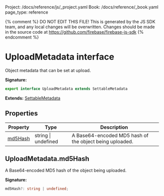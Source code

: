Project: /docs/reference/js/_project.yaml
Book: /docs/reference/_book.yaml
page_type: reference

{% comment %}
DO NOT EDIT THIS FILE!
This is generated by the JS SDK team, and any local changes will be
overwritten. Changes should be made in the source code at
https://github.com/firebase/firebase-js-sdk
{% endcomment %}

# UploadMetadata interface
Object metadata that can be set at upload.

<b>Signature:</b>

```typescript
export interface UploadMetadata extends SettableMetadata 
```
<b>Extends:</b> [SettableMetadata](./storage.settablemetadata.md#settablemetadata_interface)

## Properties

|  Property | Type | Description |
|  --- | --- | --- |
|  [md5Hash](./storage.uploadmetadata.md#uploadmetadatamd5hash) | string \| undefined | A Base64-encoded MD5 hash of the object being uploaded. |

## UploadMetadata.md5Hash

A Base64-encoded MD5 hash of the object being uploaded.

<b>Signature:</b>

```typescript
md5Hash?: string | undefined;
```
